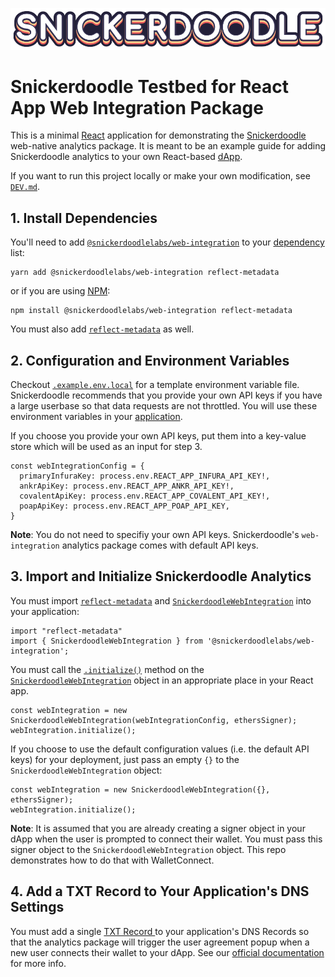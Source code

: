 [![Snickerdoodle Protocol](/snickerdoodle_horizontal_notab.png)](https://snickerdoodle.com)

# Snickerdoodle Testbed for React App Web Integration Package

This is a minimal [React](https://react.dev/) application for demonstrating the [Snickerdoodle](https://snickerdoodle.com) web-native analytics package. It is meant to be an example guide for adding Snickerdoodle 
analytics to your own React-based [dApp](https://ethereum.org/en/developers/docs/dapps/). 

If you want to run this project locally or make your own modification, see [`DEV.md`](/DEV.md).

 ## 1. Install Dependencies

 You'll need to add [`@snickerdoodlelabs/web-integration`](https://www.npmjs.com/package/@snickerdoodlelabs/web-integration) to your [dependency](/package.json#L7) list:

```
yarn add @snickerdoodlelabs/web-integration reflect-metadata
```
or if you are using [NPM](https://www.npmjs.com/):

```
npm install @snickerdoodlelabs/web-integration reflect-metadata
```

You must also add [`reflect-metadata`](/package.json#L21) as well. 

## 2. Configuration and Environment Variables

Checkout [`.example.env.local`](/.example.env.local) for a template environment variable file. Snickerdoodle recommends that you provide your own API keys if you have a large userbase so that data requests are not throttled. You will use these environment variables in your [application](/src/App.tsx#L37). 

If you choose you provide your own API keys, put them into a key-value store which will be used as an input for step 3. 

```
const webIntegrationConfig = {
  primaryInfuraKey: process.env.REACT_APP_INFURA_API_KEY!,
  ankrApiKey: process.env.REACT_APP_ANKR_API_KEY!,
  covalentApiKey: process.env.REACT_APP_COVALENT_API_KEY!,
  poapApiKey: process.env.REACT_APP_POAP_API_KEY,
}
```

**Note**: You do not need to specifiy your own API keys. Snickerdoodle's `web-integration` analytics package comes with default API keys. 

## 3. Import and Initialize Snickerdoodle Analytics

You must import [`reflect-metadata`](/src/App.tsx#L9) and [`SnickerdoodleWebIntegration`](/src/App.tsx#L10) into your application:

```
import "reflect-metadata"
import { SnickerdoodleWebIntegration } from '@snickerdoodlelabs/web-integration';
```

You must call the [`.initialize()`](/src/App.tsx#L78) method on the [`SnickerdoodleWebIntegration`](/src/App.tsx#L77) object in an appropriate place in your React app. 

```
const webIntegration = new SnickerdoodleWebIntegration(webIntegrationConfig, ethersSigner);
webIntegration.initialize();
```

If you choose to use the default configuration values (i.e. the default API keys) for your deployment, just pass an empty `{}` to the `SnickerdoodleWebIntegration` object:

```
const webIntegration = new SnickerdoodleWebIntegration({}, ethersSigner);
webIntegration.initialize();
```

**Note**: It is assumed that you are already creating a signer object in your dApp when the user is prompted to connect their wallet. You must pass this signer object to the `SnickerdoodleWebIntegration` object. This
repo demonstrates how to do that with WalletConnect.

## 4.  Add a TXT Record to Your Application's DNS Settings

You must add a single [TXT Record ](https://www.cloudflare.com/learning/dns/dns-records/dns-txt-record/) to your application's DNS Records so that the analytics package will
trigger the user agreement popup when a new user connects their wallet to your dApp. See our [official documentation](https://marketing-docs.snickerdoodle.com/integration-instructions/react-apps#3.-add-a-txt-record-to-your-react-apps-domain) for more info. 
